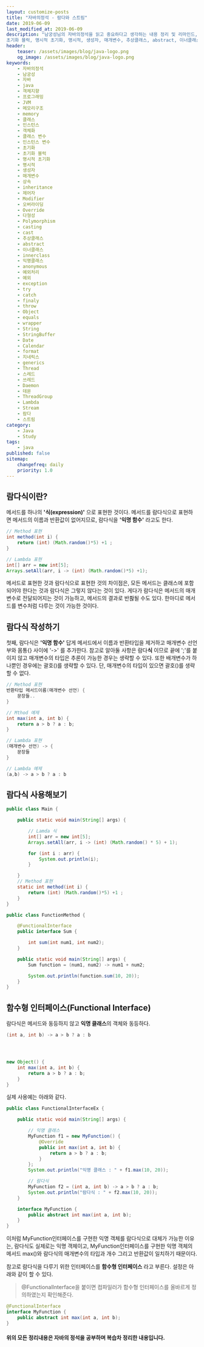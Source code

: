 ```yaml
---
layout: customize-posts
title: "자바의정석 - 람다와 스트림"
date: 2019-06-09
last_modified_at: 2019-06-09
description: "남궁성님의 자바의정석을 읽고 중요하다고 생각하는 내용 정리 및 리마인드, 객체지향 프로그래밍에 대한 내용 chapter7입니다. jvm 메모리 구조에 대해서도 정리 함. 자바의정석, 남궁성, 자바, java, 객체지향, 프로그래밍, JVM, 메모리구조, memory, 클래스, 인스턴스, 객체화, 클래스 변수, 컬렉션, 지네릭스, 인스턴스 변수, 초기화,
초기화 블럭, 명시적 초기화, 명시적, 생성자, 매개변수, 추상클래스, abstract, 이너클래스, innerclass, 익명클래스, anonymous, 예외처리, 예외, try, catch, exception, throw, finaly java.lang package, util class, object, String, literal, 리터럴, Objects, wrapper, StringBuffer, String, date, calendar, simpledateformat, format, Collection, list, set, map, hash, hashMap, iterator, arraylist, linkedlist, stack, queue, Generics, 지네릭스, 람다, 스트림, Lambda, Stream"
header:
    teaser: /assets/images/blog/java-logo.png
    og_image: /assets/images/blog/java-logo.png
keywords:
    - 자바의정석
    - 남궁성
    - 자바
    - java
    - 객체지향
    - 프로그래밍
    - JVM
    - 메모리구조
    - memory
    - 클래스
    - 인스턴스
    - 객체화
    - 클래스 변수
    - 인스턴스 변수
    - 초기화
    - 초기화 블럭
    - 명시적 초기화
    - 명시적
    - 생성자
    - 매개변수
    - 상속
    - inheritance
    - 제어자
    - Modifier
    - 오버라이딩
    - Override
    - 다형성
    - Polymorphism
    - casting
    - cast
    - 추상클래스
    - abstract
    - 이너클래스
    - innerclass
    - 익명클래스
    - anonymous
    - 예외처리
    - 예외
    - exception
    - try
    - catch
    - finaly
    - throw
    - Object
    - equals
    - wrapper
    - String
    - StringBuffer
    - Date
    - Calendar
    - format
    - 지네릭스
    - generics
    - Thread
    - 스레드
    - 쓰레드
    - Daemon
    - 데몬
    - ThreadGroup
    - Lambda
    - Stream
    - 람다
    - 스트림
category:
    - Java
    - Study
tags:
    - java
published: false
sitemap:
    changefreq: daily
    priority: 1.0
---
```


## 람다식이란?

메서드를 하나의 **'식(expression)'** 으로 표현한 것이다. 메서드를 람다식으로 표현하면 메서드의 이름과 반환값이 없어지므로, 람다식을 **'익명 함수'** 라고도 한다.  
```java
// Method 표현
int method(int i) {
    return (int) (Math.random()*5) +1 ;
}

// Lambda 표현
int[] arr = new int[5];
Arrays.setAll(arr, i -> (int) (Math.random()*5) +1);
```
메서드로 표현한 것과 람다식으로 표현한 것의 차이점은, 모든 메서드는 클래스에 포함되어야 한다는 것과 람다식은 그렇지 않다는 것이 있다. 게다가 람다식은 메서드의 매개변수로 전달되어지는 것이 가능하고, 메서드의 결과로 반홚될 수도 있다. 한마디로 메서드를 변수처럼 다루는 것이 가능한 것이다.  

## 람다식 작성하기

첫째, 람다식은 **'익명 함수'** 답게 메서드에서 이름과 반환타입을 제거하고 매개변수 선언부와 몸통{} 사이에 '->' 를 추가한다. 참고로 알아둘 사항은 람다**식** 이므로 끝에 ';'를 붙이지 않고 매개변수의 타입은 추론이 가능한 경우는 생략할 수 있다. 또한 배개변수가 하나뿐인 경우에는 괄호()를 생략할 수 있다. 단, 매개변수의 타입이 있으면 괄호()를 생략할 수 없다.  
```java
// Method 표현
반환타입 메서드이름(매개변수 선언) {
    문장들..
}

// Mthod 예제
int max(int a, int b) {
    return a > b ? a : b;
}

// Lambda 표현
(매개변수 선언) -> {
    문장들
}

// Lambda 예제
(a,b) -> a > b ? a : b
```

## 람다식 사용해보기

```java
public class Main {

    public static void main(String[] args) {

        // Lamda 식
        int[] arr = new int[5];
        Arrays.setAll(arr, i -> (int) (Math.random() * 5) + 1);

        for (int i : arr) {
            System.out.println(i);
        }

    }
    // Method 표현
    static int method(int i) {
        return (int) (Math.random()*5) +1 ;
    }
}
```

```java
public class FunctionMethod {

    @FunctionalInterface
    public interface Sum {

        int sum(int num1, int num2);
    }

    public static void main(String[] args) {
        Sum function = (num1, num2) -> num1 + num2;

        System.out.println(function.sum(10, 20));
    }
}
```

## 함수형 인터페이스(Functional Interface)
람다식은 메서드와 동등하지 않고 **익명 클래스**의 객체와 동등하다.  
```java
(int a, int b) -> a > b ? a : b




new Object() {
    int max(int a, int b) {
        return a > b ? a : b;
    }
}
```

실제 사용예는 아래와 같다.
```java
public class FunctionalInterfaceEx {

    public static void main(String[] args) {

        // 익명 클래스
        MyFunction f1 = new MyFunction() {
            @Override
            public int max(int a, int b) {
                return a > b ? a : b;
            }
        };
        System.out.println("익명 클래스 : " + f1.max(10, 20));

        // 람다식
        MyFunction f2 = (int a, int b) -> a > b ? a : b;
        System.out.println("람다식 : " + f2.max(10, 20));
    }

    interface MyFunction {
        public abstract int max(int a, int b);
    }
}
```
이처럼 MyFunction인터페이스를 구현한 익명 객체를 람다식으로 대체가 가능한 이유는, 람다식도 실제로는 익명 객체이고, MyFunction인터페이스를 구현한 익명 객체의 메서드 max()와 람다식의 매개변수의 타입과 개수 그리고 반환값이 일치하기 때문이다.  

참고로 람다식을 다루기 위한 인터페이스를 **함수형 인터페이스** 라고 부른다. 설정은 아래와 같이 할 수 있다.
>@FunctionalInterface을 붙이면 컴파일러가 함수형 인터페이스를 올바르게 정의하였는지 확인해준다.  

```java
@FunctionalInterface
interface MyFunction {
    public abstract int max(int a, int b);
}
```

#### 위의 모든 정리내용은 자바의 정석을 공부하며 복습차 정리한 내용입니다. 
